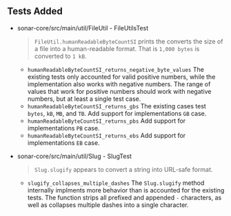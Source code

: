 ## Tests Added

* sonar-core/src/main/util/FileUtil - FileUtilsTest
  
  > `FileUtil.humanReadableByteCountSI` prints the converts the size of a file into a human-readable format. That is `1,000 bytes` is converted to `1 kB`.

  * `humanReadableByteCountSI_returns_negative_byte_values` The existing tests only accounted for valid positive numbers, while the implementation also works with negative numbers. The range of values that work for positive numbers should work with negative numbers, but at least a single test case.
  * `humanReadableByteCountSI_returns_gbs` The existing cases test `bytes`, `kB`, `MB`, and `TB`. Add support for implementations `GB` case.
  * `humanReadableByteCountSI_returns_pbs` Add support for implementations `PB` case.
  * `humanReadableByteCountSI_returns_ebs`  Add support for implementations `EB` case.

* sonar-core/src/main/util/Slug - SlugTest
  
  > `Slug.slugify` appears to convert a string into URL-safe format.

  * `slugify_collapses_multiple_dashes` The `Slug.slugify` method internally implments more behavior than is accounted for the existing tests. The function strips all prefixed and appended `-` characters, as well as collapses multiple dashes into a single character.